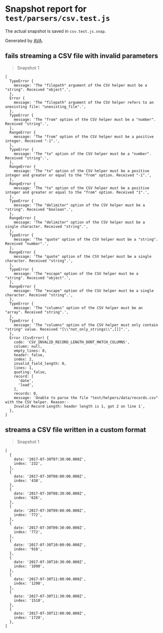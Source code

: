 # Snapshot report for `test/parsers/csv.test.js`

The actual snapshot is saved in `csv.test.js.snap`.

Generated by [AVA](https://avajs.dev).

## fails streaming a CSV file with invalid parameters

> Snapshot 1

    [
      TypeError {
        message: 'The "filepath" argument of the CSV helper must be a "string". Received "object".',
      },
      Error {
        message: 'The "filepath" argument of the CSV helper refers to an unexisting file: "unexisting_file".',
      },
      TypeError {
        message: 'The "from" option of the CSV helper must be a "number". Received "string".',
      },
      RangeError {
        message: 'The "from" option of the CSV helper must be a positive integer. Received "-1".',
      },
      TypeError {
        message: 'The "to" option of the CSV helper must be a "number". Received "string".',
      },
      RangeError {
        message: 'The "to" option of the CSV helper must be a positive integer and greater or equal to the "from" option. Received "-1".',
      },
      RangeError {
        message: 'The "to" option of the CSV helper must be a positive integer and greater or equal to the "from" option. Received "1".',
      },
      TypeError {
        message: 'The "delimiter" option of the CSV helper must be a "string". Received "boolean".',
      },
      RangeError {
        message: 'The "delimiter" option of the CSV helper must be a single character. Received "string".',
      },
      TypeError {
        message: 'The "quote" option of the CSV helper must be a "string". Received "number".',
      },
      RangeError {
        message: 'The "quote" option of the CSV helper must be a single character. Received "string".',
      },
      TypeError {
        message: 'The "escape" option of the CSV helper must be a "string". Received "object".',
      },
      RangeError {
        message: 'The "escape" option of the CSV helper must be a single character. Received "string".',
      },
      TypeError {
        message: 'The "columns" option of the CSV helper must be an "array". Received "string".',
      },
      TypeError {
        message: 'The "columns" option of the CSV helper must only contain "string" value. Received "[\\"not_only_strings\\",[]]".',
      },
      Error (CsvError) {
        code: 'CSV_INVALID_RECORD_LENGTH_DONT_MATCH_COLUMNS',
        column: null,
        empty_lines: 0,
        header: false,
        index: 2,
        invalid_field_length: 0,
        lines: 1,
        quoting: false,
        record: [
          'date',
          'load',
        ],
        records: 0,
        message: `Unable to parse the file "test/helpers/data/records.csv" with the CSV helper. Reason:␊
        Invalid Record Length: header length is 1, got 2 on line 1`,
      },
    ]

## streams a CSV file written in a custom format

> Snapshot 1

    [
      {
        date: '2017-07-30T07:30:00.000Z',
        index: '232',
      },
      {
        date: '2017-07-30T08:00:00.000Z',
        index: '438',
      },
      {
        date: '2017-07-30T08:30:00.000Z',
        index: '626',
      },
      {
        date: '2017-07-30T09:00:00.000Z',
        index: '772',
      },
      {
        date: '2017-07-30T09:30:00.000Z',
        index: '772',
      },
      {
        date: '2017-07-30T10:00:00.000Z',
        index: '918',
      },
      {
        date: '2017-07-30T10:30:00.000Z',
        index: '1090',
      },
      {
        date: '2017-07-30T11:00:00.000Z',
        index: '1298',
      },
      {
        date: '2017-07-30T11:30:00.000Z',
        index: '1510',
      },
      {
        date: '2017-07-30T12:00:00.000Z',
        index: '1720',
      },
    ]
